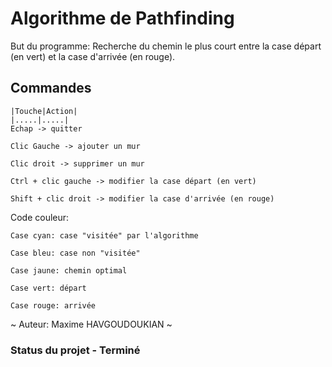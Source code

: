 # Algorithme de Pathfinding

But du programme: Recherche du chemin le plus court entre la case départ (en vert) et la case d'arrivée (en rouge).

## Commandes

    |Touche|Action|
    |.....|.....|
    Echap -> quitter

    Clic Gauche -> ajouter un mur
  
    Clic droit -> supprimer un mur

    Ctrl + clic gauche -> modifier la case départ (en vert) 

    Shift + clic droit -> modifier la case d'arrivée (en rouge)



Code couleur:

    Case cyan: case "visitée" par l'algorithme

    Case bleu: case non "visitée"
  
    Case jaune: chemin optimal
  
    Case vert: départ
  
    Case rouge: arrivée

~ Auteur: Maxime HAVGOUDOUKIAN ~

### Status du projet - Terminé
